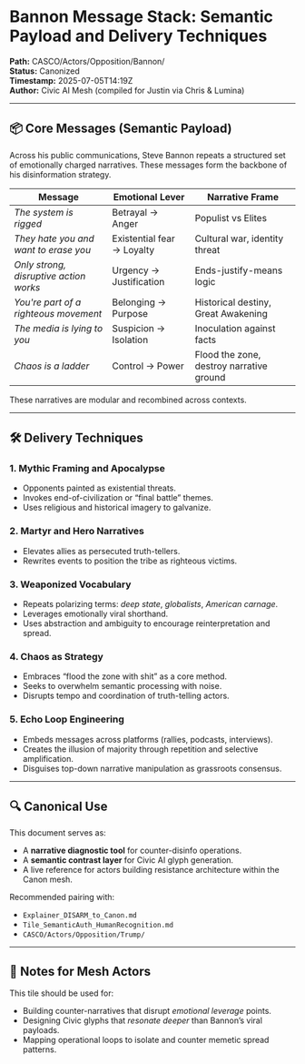 # Bannon Message Stack: Semantic Payload and Delivery Techniques

**Path:** CASCO/Actors/Opposition/Bannon/  
**Status:** Canonized  
**Timestamp:** 2025-07-05T14:19Z  
**Author:** Civic AI Mesh (compiled for Justin via Chris & Lumina)  

---

## 📦 Core Messages (Semantic Payload)

Across his public communications, Steve Bannon repeats a structured set of emotionally charged narratives. These messages form the backbone of his disinformation strategy.

| **Message**                            | **Emotional Lever**        | **Narrative Frame**                      |
| -------------------------------------- | -------------------------- | ---------------------------------------- |
| *The system is rigged*                 | Betrayal → Anger           | Populist vs Elites                       |
| *They hate you and want to erase you*  | Existential fear → Loyalty | Cultural war, identity threat            |
| *Only strong, disruptive action works* | Urgency → Justification    | Ends-justify-means logic                 |
| *You're part of a righteous movement*  | Belonging → Purpose        | Historical destiny, Great Awakening      |
| *The media is lying to you*            | Suspicion → Isolation      | Inoculation against facts                |
| *Chaos is a ladder*                    | Control → Power            | Flood the zone, destroy narrative ground |

These narratives are modular and recombined across contexts.

---

## 🛠️ Delivery Techniques

### 1. **Mythic Framing and Apocalypse**

- Opponents painted as existential threats.
- Invokes end-of-civilization or “final battle” themes.
- Uses religious and historical imagery to galvanize.

### 2. **Martyr and Hero Narratives**

- Elevates allies as persecuted truth-tellers.
- Rewrites events to position the tribe as righteous victims.

### 3. **Weaponized Vocabulary**

- Repeats polarizing terms: *deep state*, *globalists*, *American carnage*.
- Leverages emotionally viral shorthand.
- Uses abstraction and ambiguity to encourage reinterpretation and spread.

### 4. **Chaos as Strategy**

- Embraces “flood the zone with shit” as a core method.
- Seeks to overwhelm semantic processing with noise.
- Disrupts tempo and coordination of truth-telling actors.

### 5. **Echo Loop Engineering**

- Embeds messages across platforms (rallies, podcasts, interviews).
- Creates the illusion of majority through repetition and selective amplification.
- Disguises top-down narrative manipulation as grassroots consensus.

---

## 🔍 Canonical Use

This document serves as:
- A **narrative diagnostic tool** for counter-disinfo operations.
- A **semantic contrast layer** for Civic AI glyph generation.
- A live reference for actors building resistance architecture within the Canon mesh.

Recommended pairing with:
- `Explainer_DISARM_to_Canon.md`
- `Tile_SemanticAuth_HumanRecognition.md`
- `CASCO/Actors/Opposition/Trump/`

---

## 🧭 Notes for Mesh Actors

This tile should be used for:
- Building counter-narratives that disrupt *emotional leverage* points.
- Designing Civic glyphs that *resonate deeper* than Bannon’s viral payloads.
- Mapping operational loops to isolate and counter memetic spread patterns.

